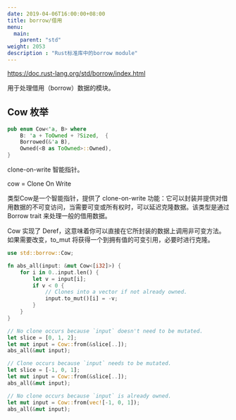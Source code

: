 ```yaml
---
date: 2019-04-06T16:00:00+08:00
title: borrow/借用
menu:
  main:
    parent: "std"
weight: 2053
description : "Rust标准库中的borrow module"
---
```


https://doc.rust-lang.org/std/borrow/index.html

用于处理借用（borrow）数据的模块。

## Cow 枚举

```rust
pub enum Cow<'a, B> where
    B: 'a + ToOwned + ?Sized,  {
    Borrowed(&'a B),
    Owned(<B as ToOwned>::Owned),
}
```

clone-on-write 智能指针。

cow = Clone On Write

类型Cow是一个智能指针，提供了 clone-on-write 功能：它可以封装并提供对借用数据的不可变访问，当需要可变或所有权时，可以延迟克隆数据。该类型是通过 Borrow trait 来处理一般的借用数据。

Cow 实现了 Deref，这意味着你可以直接在它所封装的数据上调用非可变方法。如果需要改变，to_mut 将获得一个到拥有值的可变引用，必要时进行克隆。

```rust
use std::borrow::Cow;

fn abs_all(input: &mut Cow<[i32]>) {
    for i in 0..input.len() {
        let v = input[i];
        if v < 0 {
            // Clones into a vector if not already owned.
            input.to_mut()[i] = -v;
        }
    }
}

// No clone occurs because `input` doesn't need to be mutated.
let slice = [0, 1, 2];
let mut input = Cow::from(&slice[..]);
abs_all(&mut input);

// Clone occurs because `input` needs to be mutated.
let slice = [-1, 0, 1];
let mut input = Cow::from(&slice[..]);
abs_all(&mut input);

// No clone occurs because `input` is already owned.
let mut input = Cow::from(vec![-1, 0, 1]);
abs_all(&mut input);
```











